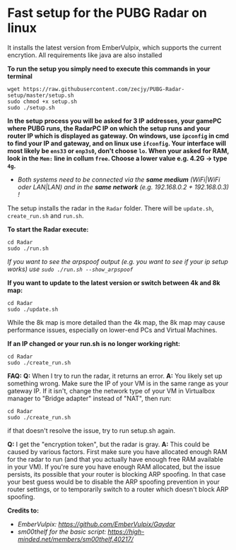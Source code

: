 # Fast setup for the PUBG Radar on linux

It installs the latest version from EmberVulpix, which supports the current encrytion. All requirements like java are also installed

**To run the setup you simply need to execute this commands in your terminal**
```
wget https://raw.githubusercontent.com/zecjy/PUBG-Radar-setup/master/setup.sh
sudo chmod +x setup.sh
sudo ./setup.sh
```

**In the setup process you will be asked for 3 IP addresses, your gamePC where PUBG runs, the RadarPC IP on which the setup runs and your router IP which is displayed as gateway.
On windows, use `ipconfig` in cmd to find your IP and gateway, and on linux use `ifconfig`. Your interface will most likely be `ens33` or `enp3s0`, don't choose `lo`.
When your asked for RAM, look in the `Mem:` line in collum `free`. Choose a lower value e.g. 4.2G -> type `4g`.**

* *Both systems need to be connected via the **same medium** (WiFi|WiFi oder LAN|LAN) and in the **same network** (e.g. 192.168.0.2 + 192.168.0.3) !*

The setup installs the radar in the `Radar` folder. There will be `update.sh`, `create_run.sh` and `run.sh`.

**To start the Radar execute:**
```
cd Radar
sudo ./run.sh
```
*If you want to see the arpspoof output (e.g. you want to see if your ip setup works) use `sudo ./run.sh --show_arpspoof`*

**If you want to update to the latest version or switch between 4k and 8k map:**
```
cd Radar
sudo ./update.sh
```
While the 8k map is more detailed than the 4k map, the 8k map may cause performance issues, especially on lower-end PCs and Virtual Machines. 

**If an IP changed or your run.sh is no longer working right:**
```
cd Radar
sudo ./create_run.sh
```

**FAQ:**
**Q:** When I try to run the radar, it returns an error.
**A:** You likely set up something wrong. Make sure the IP of your VM is in the same range as your gateway IP. If it isn't, change the network type of your VM in Virtualbox manager to "Bridge adapter" instead of "NAT", then run:
```
cd Radar
sudo ./create_run.sh
```
if that doesn't resolve the issue, try to run setup.sh again.

**Q:** I get the "encryption token", but the radar is gray.
**A:** This could be caused by various factors. First make sure you have allocated enough RAM for the radar to run (and that you actually have enough free RAM available in your VM). If you're sure you have enough RAM allocated, but the issue persists, its possible that your router is blocking ARP spoofing. In that case your best guess would be to disable the ARP spoofing prevention in your router settings, or to temporarily switch to a router which doesn't block ARP spoofing. 

**Credits to:**
* *EmberVulpix: https://github.com/EmberVulpix/Gaydar*
* *sm00thelf for the basic script: https://high-minded.net/members/sm00thelf.40217/*
